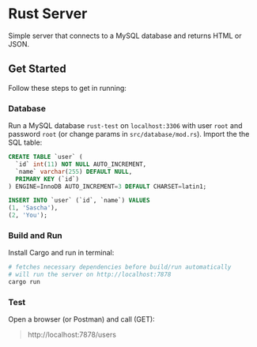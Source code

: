 # Rust Server

Simple server that connects to a MySQL database and returns HTML or JSON.

## Get Started
Follow these steps to get in running:

### Database

Run a MySQL database `rust-test` on `localhost:3306` with user `root` and password `root` (or change params in `src/database/mod.rs`).
Import the the SQL table:
```sql
CREATE TABLE `user` (
  `id` int(11) NOT NULL AUTO_INCREMENT,
  `name` varchar(255) DEFAULT NULL,
  PRIMARY KEY (`id`)
) ENGINE=InnoDB AUTO_INCREMENT=3 DEFAULT CHARSET=latin1;

INSERT INTO `user` (`id`, `name`) VALUES
(1, 'Sascha'),
(2, 'You');
```

### Build and Run
Install Cargo and run in terminal:
```bash
# fetches necessary dependencies before build/run automatically
# will run the server on http://localhost:7878
cargo run 
```

### Test
Open a browser (or Postman) and call (GET):
> http://localhost:7878/users
